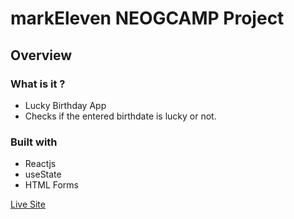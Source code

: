 # markEleven NEOGCAMP Project

## Overview

### What is it ?

- Lucky Birthday App
- Checks if the entered birthdate is lucky or not.

### Built with

- Reactjs
- useState
- HTML Forms

[Live Site](https://sleepy-tesla-96d64f.netlify.app/)
